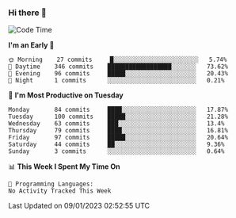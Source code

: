 ### Hi there 👋

<!--
**abhay-singh-au3/abhay-singh-au3** is a ✨ _special_ ✨ repository because its `README.md` (this file) appears on your GitHub profile.

Here are some ideas to get you started:

- 🔭 I’m currently working on ...
- 🌱 I’m currently learning ...
- 👯 I’m looking to collaborate on ...
- 🤔 I’m looking for help with ...
- 💬 Ask me about ...
- 📫 How to reach me: ...
- 😄 Pronouns: ...
- ⚡ Fun fact: ...
-->


<!--START_SECTION:waka-->
![Code Time](http://img.shields.io/badge/Code%20Time-0%20secs-blue)

**I'm an Early 🐤** 

```text
🌞 Morning    27 commits     █░░░░░░░░░░░░░░░░░░░░░░░░   5.74% 
🌆 Daytime    346 commits    ██████████████████░░░░░░░   73.62% 
🌃 Evening    96 commits     █████░░░░░░░░░░░░░░░░░░░░   20.43% 
🌙 Night      1 commits      ░░░░░░░░░░░░░░░░░░░░░░░░░   0.21%

```
📅 **I'm Most Productive on Tuesday** 

```text
Monday       84 commits     ████░░░░░░░░░░░░░░░░░░░░░   17.87% 
Tuesday      100 commits    █████░░░░░░░░░░░░░░░░░░░░   21.28% 
Wednesday    63 commits     ███░░░░░░░░░░░░░░░░░░░░░░   13.4% 
Thursday     79 commits     ████░░░░░░░░░░░░░░░░░░░░░   16.81% 
Friday       97 commits     █████░░░░░░░░░░░░░░░░░░░░   20.64% 
Saturday     44 commits     ██░░░░░░░░░░░░░░░░░░░░░░░   9.36% 
Sunday       3 commits      ░░░░░░░░░░░░░░░░░░░░░░░░░   0.64%

```


📊 **This Week I Spent My Time On** 

```text
💬 Programming Languages: 
No Activity Tracked This Week

```


 Last Updated on 09/01/2023 02:52:55 UTC
<!--END_SECTION:waka-->
